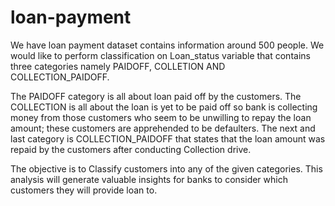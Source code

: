 # loan-payment
We have loan payment dataset contains information around 500 people.
We would like to perform classification on Loan_status variable that contains three categories namely PAIDOFF, COLLETION AND COLLECTION_PAIDOFF.

The PAIDOFF category is all about loan paid off by the customers.
The COLLECTION is all about the loan is yet to be paid off so bank is collecting money from those customers who seem to be unwilling to repay the loan amount; these customers are apprehended to be defaulters.
The next and last category is COLLECTION_PAIDOFF that states that the loan amount was repaid by the customers after conducting Collection drive.

The objective is to Classify customers into any of the given categories.
This analysis will generate valuable insights for banks to consider which customers they will provide loan to.
